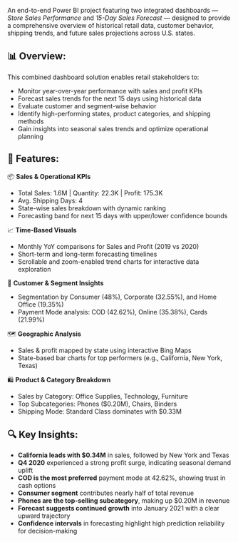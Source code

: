 An end-to-end Power BI project featuring two integrated dashboards — *Store Sales Performance* and *15-Day Sales Forecast* — designed to provide a comprehensive overview of historical retail data, customer behavior, shipping trends, and future sales projections across U.S. states.

## 📊 Overview:
This combined dashboard solution enables retail stakeholders to:

- Monitor year-over-year performance with sales and profit KPIs  
- Forecast sales trends for the next 15 days using historical data  
- Evaluate customer and segment-wise behavior  
- Identify high-performing states, product categories, and shipping methods  
- Gain insights into seasonal sales trends and optimize operational planning

## 🚀 Features:
📦 **Sales & Operational KPIs**  
- Total Sales: 1.6M | Quantity: 22.3K | Profit: 175.3K  
- Avg. Shipping Days: 4  
- State-wise sales breakdown with dynamic ranking  
- Forecasting band for next 15 days with upper/lower confidence bounds

📈 **Time-Based Visuals**  
- Monthly YoY comparisons for Sales and Profit (2019 vs 2020)  
- Short-term and long-term forecasting timelines  
- Scrollable and zoom-enabled trend charts for interactive data exploration  

🧭 **Customer & Segment Insights**  
- Segmentation by Consumer (48%), Corporate (32.55%), and Home Office (19.35%)  
- Payment Mode analysis: COD (42.62%), Online (35.38%), Cards (21.99%)  

🗺️ **Geographic Analysis**  
- Sales & profit mapped by state using interactive Bing Maps  
- State-based bar charts for top performers (e.g., California, New York, Texas)

🛍️ **Product & Category Breakdown**  
- Sales by Category: Office Supplies, Technology, Furniture  
- Top Subcategories: Phones ($0.20M), Chairs, Binders  
- Shipping Mode: Standard Class dominates with $0.33M

## 🔍 Key Insights:
- **California leads with $0.34M** in sales, followed by New York and Texas  
- **Q4 2020** experienced a strong profit surge, indicating seasonal demand uplift  
- **COD is the most preferred** payment mode at 42.62%, showing trust in cash options  
- **Consumer segment** contributes nearly half of total revenue  
- **Phones are the top-selling subcategory**, making up $0.20M in revenue  
- **Forecast suggests continued growth** into January 2021 with a clear upward trajectory  
- **Confidence intervals** in forecasting highlight high prediction reliability for decision-making  
